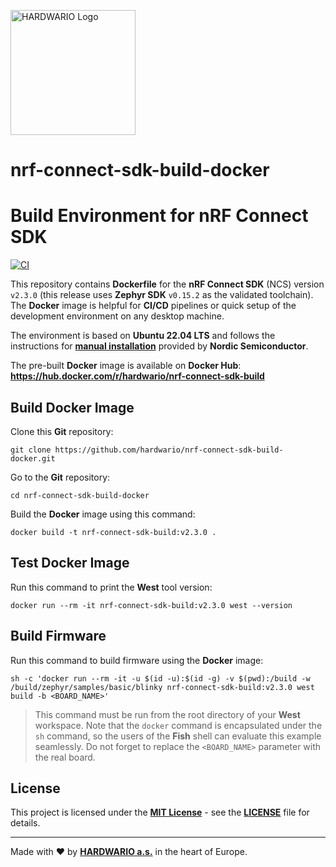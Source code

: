 <a href="https://www.hardwario.com"><img src="https://www.hardwario.com/ci/assets/hw-logo.svg" width="200" alt="HARDWARIO Logo"></a>

# nrf-connect-sdk-build-docker
# Build Environment for nRF Connect SDK

[![CI](https://github.com/hardwario/nrf-connect-sdk-build-docker/actions/workflows/main.yml/badge.svg?branch=main)](https://github.com/hardwario/nrf-connect-sdk-build-docker/actions/workflows/main.yml)

This repository contains **Dockerfile** for the **nRF Connect SDK** (NCS) version `v2.3.0` (this release uses **Zephyr SDK** `v0.15.2` as the validated toolchain). The **Docker** image is helpful for **CI/CD** pipelines or quick setup of the development environment on any desktop machine.

The environment is based on **Ubuntu 22.04 LTS** and follows the instructions for [**manual installation**](https://developer.nordicsemi.com/nRF_Connect_SDK/doc/latest/nrf/gs_installing.html) provided by **Nordic Semiconductor**.

The pre-built **Docker** image is available on **Docker Hub**:<br>
**https://hub.docker.com/r/hardwario/nrf-connect-sdk-build**

## Build Docker Image

Clone this **Git** repository:

```
git clone https://github.com/hardwario/nrf-connect-sdk-build-docker.git
```

Go to the **Git** repository:

```
cd nrf-connect-sdk-build-docker
```

Build the **Docker** image using this command:

```
docker build -t nrf-connect-sdk-build:v2.3.0 .
```

## Test Docker Image

Run this command to print the **West** tool version:

```
docker run --rm -it nrf-connect-sdk-build:v2.3.0 west --version
```

## Build Firmware

Run this command to build firmware using the **Docker** image:

```
sh -c 'docker run --rm -it -u $(id -u):$(id -g) -v $(pwd):/build -w /build/zephyr/samples/basic/blinky nrf-connect-sdk-build:v2.3.0 west build -b <BOARD_NAME>'
```

> This command must be run from the root directory of your **West** workspace. Note that the `docker` command is encapsulated under the `sh` command, so the users of the **Fish** shell can evaluate this example seamlessly. Do not forget to replace the `<BOARD_NAME>` parameter with the real board.

## License

This project is licensed under the [**MIT License**](https://opensource.org/licenses/MIT) - see the [**LICENSE**](LICENSE) file for details.

---

Made with ❤️ by [**HARDWARIO a.s.**](https://www.hardwario.com) in the heart of Europe.
